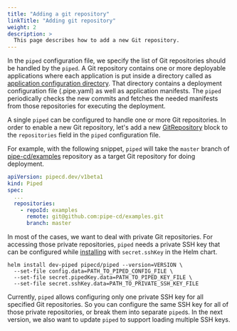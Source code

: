 ```yaml
---
title: "Adding a git repository"
linkTitle: "Adding git repository"
weight: 2
description: >
  This page describes how to add a new Git repository.
---
```


In the `piped` configuration file, we specify the list of Git repositories should be handled by the `piped`.
A Git repository contains one or more deployable applications where each application is put inside a directory called as [application configuration directory](http://localhost:1313/docs/concepts/#application-configuration-directory).
That directory contains a deployment configuration file (.pipe.yaml) as well as application manifests.
The `piped` periodically checks the new commits and fetches the needed manifests from those repositories for executing the deployment.

A single `piped` can be configured to handle one or more Git repositories.
In order to enable a new Git repository, let's add a new [GitRepository](http://localhost:1313/docs/operator-manual/piped/configuration-reference/#gitrepository) block to the `repositories` field in the `piped` configuration file.

For example, with the following snippet, `piped` will take the `master` branch of [pipe-cd/examples](https://github.com/pipe-cd/examples) repository as a target Git repository for doing deployment.

``` yaml
apiVersion: pipecd.dev/v1beta1
kind: Piped
spec:
  ...
  repositories:
    - repoId: examples
      remote: git@github.com:pipe-cd/examples.git
      branch: master
```

In most of the cases, we want to deal with private Git repositories. For accessing those private repositories, `piped` needs a private SSH key that can be configured while [installing](http://localhost:1313/docs/operator-manual/piped/installation/#installing-on-a-kubernetes-cluster) with `secret.sshKey` in the Helm chart.

``` console
helm install dev-piped pipecd/piped --version=VERSION \
  --set-file config.data=PATH_TO_PIPED_CONFIG_FILE \
  --set-file secret.pipedKey.data=PATH_TO_PIPED_KEY_FILE \
  --set-file secret.sshKey.data=PATH_TO_PRIVATE_SSH_KEY_FILE
```

Currently, `piped` allows configuring only one private SSH key for all specified Git repositories. So you can configure the same SSH key for all of those private repositories, or break them into separate `piped`s. In the next version, we also want to update `piped` to support loading multiple SSH keys.
